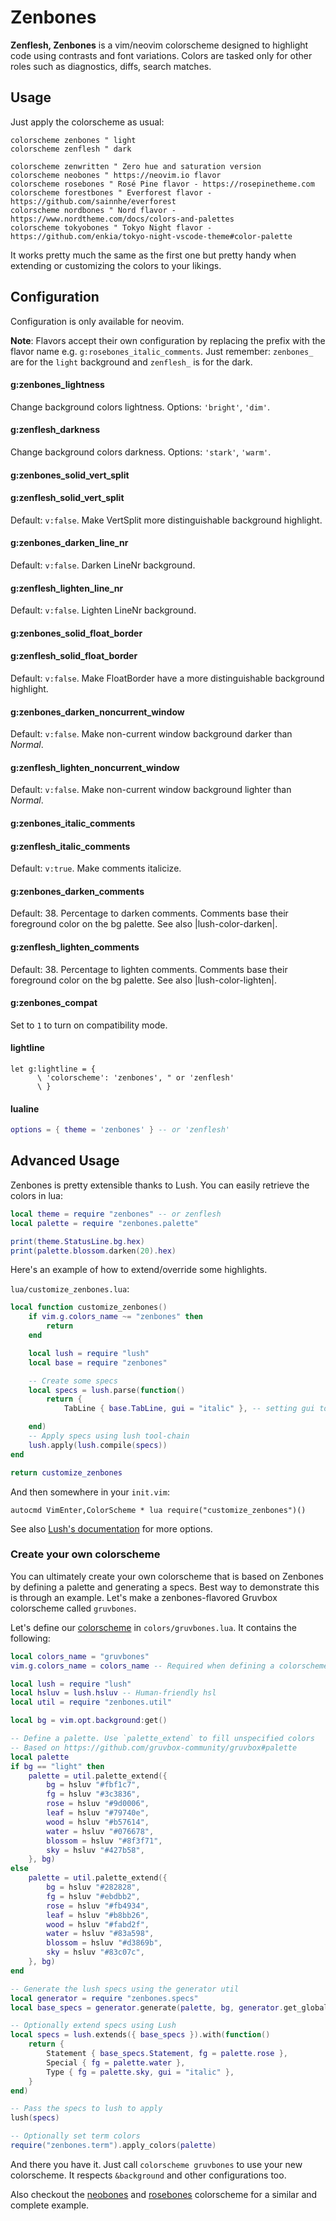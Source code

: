 # Zenbones

**Zenflesh, Zenbones** is a vim/neovim colorscheme designed to highlight code
using contrasts and font variations. Colors are tasked only for other roles such
as diagnostics, diffs, search matches.

## Usage

Just apply the colorscheme as usual:

```vim
colorscheme zenbones " light
colorscheme zenflesh " dark

colorscheme zenwritten " Zero hue and saturation version
colorscheme neobones " https://neovim.io flavor
colorscheme rosebones " Rosé Pine flavor - https://rosepinetheme.com
colorscheme forestbones " Everforest flavor - https://github.com/sainnhe/everforest
colorscheme nordbones " Nord flavor - https://www.nordtheme.com/docs/colors-and-palettes
colorscheme tokyobones " Tokyo Night flavor - https://github.com/enkia/tokyo-night-vscode-theme#color-palette
```

It works pretty much the same as the first one but pretty handy when extending
or customizing the colors to your likings.

## Configuration

Configuration is only available for neovim.

**Note**: Flavors accept their own configuration by replacing the prefix with
the flavor name e.g. `g:rosebones_italic_comments`. Just remember: `zenbones_`
are for the `light` background and `zenflesh_` is for the dark.

#### g:zenbones_lightness

Change background colors lightness. Options: `'bright'`, `'dim'`.

#### g:zenflesh_darkness

Change background colors darkness. Options: `'stark'`, `'warm'`.

#### g:zenbones_solid_vert_split

#### g:zenflesh_solid_vert_split

Default: `v:false`. Make VertSplit more distinguishable background highlight.

#### g:zenbones_darken_line_nr

Default: `v:false`. Darken LineNr background.

#### g:zenflesh_lighten_line_nr

Default: `v:false`. Lighten LineNr background.

#### g:zenbones_solid_float_border

#### g:zenflesh_solid_float_border

Default: `v:false`. Make FloatBorder have a more distinguishable background
highlight.

#### g:zenbones_darken_noncurrent_window

Default: `v:false`. Make non-current window background darker than _Normal_.

#### g:zenflesh_lighten_noncurrent_window

Default: `v:false`. Make non-current window background lighter than _Normal_.

#### g:zenbones_italic_comments

#### g:zenflesh_italic_comments

Default: `v:true`. Make comments italicize.

#### g:zenbones_darken_comments

Default: 38. Percentage to darken comments. Comments base their foreground color
on the bg palette. See also |lush-color-darken|.

#### g:zenflesh_lighten_comments

Default: 38. Percentage to lighten comments. Comments base their foreground
color on the bg palette. See also |lush-color-lighten|.

#### g:zenbones_compat

Set to `1` to turn on compatibility mode.

#### lightline

```vim
let g:lightline = {
      \ 'colorscheme': 'zenbones', " or 'zenflesh'
      \ }
```

#### lualine

```lua
options = { theme = 'zenbones' } -- or 'zenflesh'
```

## Advanced Usage

Zenbones is pretty extensible thanks to Lush. You can easily retrieve the colors
in lua:

```lua
local theme = require "zenbones" -- or zenflesh
local palette = require "zenbones.palette"

print(theme.StatusLine.bg.hex)
print(palette.blossom.darken(20).hex)
```

Here's an example of how to extend/override some highlights.

`lua/customize_zenbones.lua`:

```lua
local function customize_zenbones()
	if vim.g.colors_name ~= "zenbones" then
		return
	end

	local lush = require "lush"
	local base = require "zenbones"

	-- Create some specs
	local specs = lush.parse(function()
		return {
			TabLine { base.TabLine, gui = "italic" }, -- setting gui to "italic"

	end)
	-- Apply specs using lush tool-chain
	lush.apply(lush.compile(specs))
end

return customize_zenbones
```

And then somewhere in your `init.vim`:

```vim
autocmd VimEnter,ColorScheme * lua require("customize_zenbones")()
```

See also
[Lush's documentation](https://github.com/rktjmp/lush.nvim#advanced-usage) for
more options.

### Create your own colorscheme

You can ultimately create your own colorscheme that is based on Zenbones by
defining a palette and generating a specs. Best way to demonstrate this is
through an example. Let's make a zenbones-flavored Gruvbox colorscheme called
`gruvbones`.

Let's define our
[colorscheme](https://neovim.io/doc/user/syntax.html#:colorscheme) in
`colors/gruvbones.lua`. It contains the following:

```lua
local colors_name = "gruvbones"
vim.g.colors_name = colors_name -- Required when defining a colorscheme

local lush = require "lush"
local hsluv = lush.hsluv -- Human-friendly hsl
local util = require "zenbones.util"

local bg = vim.opt.background:get()

-- Define a palette. Use `palette_extend` to fill unspecified colors
-- Based on https://github.com/gruvbox-community/gruvbox#palette
local palette
if bg == "light" then
	palette = util.palette_extend({
		bg = hsluv "#fbf1c7",
		fg = hsluv "#3c3836",
		rose = hsluv "#9d0006",
		leaf = hsluv "#79740e",
		wood = hsluv "#b57614",
		water = hsluv "#076678",
		blossom = hsluv "#8f3f71",
		sky = hsluv "#427b58",
	}, bg)
else
	palette = util.palette_extend({
		bg = hsluv "#282828",
		fg = hsluv "#ebdbb2",
		rose = hsluv "#fb4934",
		leaf = hsluv "#b8bb26",
		wood = hsluv "#fabd2f",
		water = hsluv "#83a598",
		blossom = hsluv "#d3869b",
		sky = hsluv "#83c07c",
	}, bg)
end

-- Generate the lush specs using the generator util
local generator = require "zenbones.specs"
local base_specs = generator.generate(palette, bg, generator.get_global_config(colors_name, bg))

-- Optionally extend specs using Lush
local specs = lush.extends({ base_specs }).with(function()
	return {
		Statement { base_specs.Statement, fg = palette.rose },
		Special { fg = palette.water },
		Type { fg = palette.sky, gui = "italic" },
	}
end)

-- Pass the specs to lush to apply
lush(specs)

-- Optionally set term colors
require("zenbones.term").apply_colors(palette)
```

And there you have it. Just call `colorscheme gruvbones` to use your new
colorscheme. It respects `&background` and other configurations too.

Also checkout the [neobones](../colors/neobones.lua) and
[rosebones](../colors/rosebones.lua) colorscheme for a similar and complete
example.
